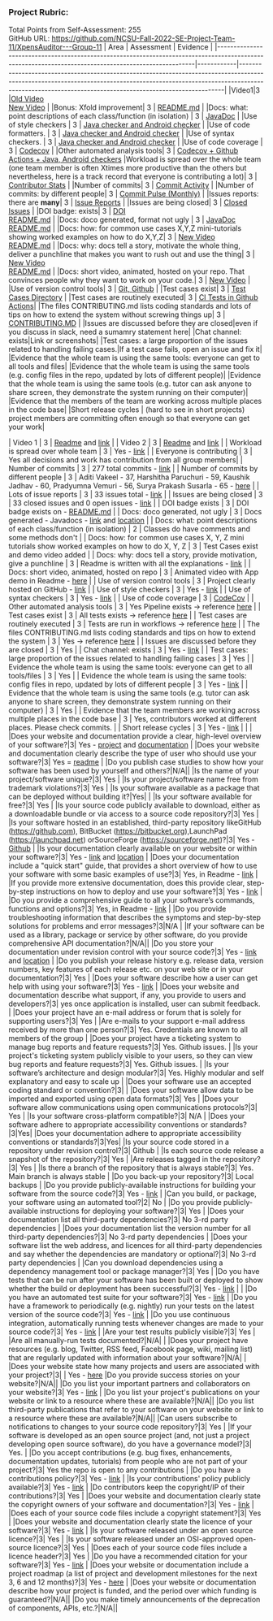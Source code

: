 ### Project Rubric:
Total Points from Self-Assessment: 255<br/>
GitHub URL: https://github.com/NCSU-Fall-2022-SE-Project-Team-11/XpensAuditor---Group-11
| Area                                                                                                                                                | Assessment | Evidence                                                                                                                                                                                                                           |
|-----------------------------------------------------------------------------------------------------------------------------------------------------|------------|-------------------------------------------------------------------------------------------------------------------------------------------------------------------------------------------------------------------------------------|
|Video1|3 |[Old Video](https://github.com/NCSU-Fall-2022-SE-Project-Team-11/XpensAuditor---Group-11#old-demo) <br/> [New Video](https://github.com/NCSU-Fall-2022-SE-Project-Team-11/XpensAuditor---Group-11#new-demo) |
|Bonus: Xfold improvement| 3 | [README.md](https://github.com/NCSU-Fall-2022-SE-Project-Team-11/XpensAuditor---Group-11#x-fold-improvements) |
|Docs: what: point descriptions of each class/function (in isolation) | 3 | [JavaDoc](https://ncsu-fall-2022-se-project-team-11.github.io/XpensAuditor---Group-11/com/xa/xpensauditor/package-summary.html) |
|Use of style checkers | 3 | [Java checker and Android checker](https://github.com/NCSU-Fall-2022-SE-Project-Team-11/XpensAuditor---Group-11/blob/main/.github/workflows/checker.yml) |
|Use of code formatters. | 3 | [Java checker and Android checker](https://github.com/NCSU-Fall-2022-SE-Project-Team-11/XpensAuditor---Group-11/blob/main/.github/workflows/checker.yml) |
|Use of syntax checkers. | 3 | [Java checker and Android checker](https://github.com/NCSU-Fall-2022-SE-Project-Team-11/XpensAuditor---Group-11/blob/main/.github/workflows/checker.yml) |
|Use of code coverage | 3 | [Codecov](https://app.codecov.io/gh/NCSU-Fall-2022-SE-Project-Team-11/XpensAuditor---Group-11/) |
|Other automated analysis tools| 3 | [Codecov + Github Actions + Java, Android checkers](https://github.com/NCSU-Fall-2022-SE-Project-Team-11/XpensAuditor---Group-11/actions)
|Workload is spread over the whole team (one team member is often Xtimes more productive than the others but nevertheless, here is a track record that everyone is contributing a lot)| 3 | [Contributor Stats](https://github.com/NCSU-Fall-2022-SE-Project-Team-11/XpensAuditor---Group-11/graphs/contributors) |
|Number of commits| 3 | [Commit Activity](https://github.com/NCSU-Fall-2022-SE-Project-Team-11/XpensAuditor---Group-11/graphs/commit-activity) |
|Number of commits: by different people| 3 | [Commit Pulse (Monthly)](https://github.com/NCSU-Fall-2022-SE-Project-Team-11/XpensAuditor---Group-11/pulse/monthly) |
|Issues reports: there are **many**| 3 | [Issue Reports](https://github.com/NCSU-Fall-2022-SE-Project-Team-11/XpensAuditor---Group-11/issues?q=is%3Aissue+is%3Aclosed) |
|Issues are being closed| 3 | [Closed Issues](https://github.com/NCSU-Fall-2022-SE-Project-Team-11/XpensAuditor---Group-11/issues?q=is%3Aissue+is%3Aclosed) |
|DOI badge: exists| 3 | [DOI](https://zenodo.org/record/7401047#.Y47XxuzMK3I)<br/> [README.md](https://github.com/NCSU-Fall-2022-SE-Project-Team-11/XpensAuditor---Group-11#xpensauditor--a-smart-way-to-track-your-expenses) |
|Docs: doco generated, format not ugly | 3 | [JavaDoc](https://ncsu-fall-2022-se-project-team-11.github.io/XpensAuditor---Group-11/com/xa/xpensauditor/package-summary.html)<br/>[README.md](https://github.com/NCSU-Fall-2022-SE-Project-Team-11/XpensAuditor---Group-11/blob/feat/update_rubric/README.md) |
|Docs: how: for common use cases X,Y,Z mini-tutorials showing worked examples on how to do X,Y,Z| 3 | [New Video](https://github.com/NCSU-Fall-2022-SE-Project-Team-11/XpensAuditor---Group-11#new-demo)<br/>[README.md](https://github.com/NCSU-Fall-2022-SE-Project-Team-11/XpensAuditor---Group-11/blob/feat/update_rubric/README.md) |
|Docs: why: docs tell a story, motivate the whole thing, deliver a punchline that makes you want to rush out and use the thing| 3 | [New Video](https://github.com/NCSU-Fall-2022-SE-Project-Team-11/XpensAuditor---Group-11#new-demo)<br/>[README.md](https://github.com/NCSU-Fall-2022-SE-Project-Team-11/XpensAuditor---Group-11/blob/feat/update_rubric/README.md) |
|Docs: short video, animated, hosted on your repo. That convinces people why they want to work on your code.| 3 | [New Video](https://github.com/NCSU-Fall-2022-SE-Project-Team-11/XpensAuditor---Group-11#new-demo) |
|Use of version control tools| 3 | [Git, Github](https://github.com/NCSU-Fall-2022-SE-Project-Team-11/XpensAuditor---Group-11/pulse/monthly) |
|Test cases exist| 3 | [Test Cases Directory](https://github.com/NCSU-Fall-2022-SE-Project-Team-11/XpensAuditor---Group-11/tree/main/app/src/androidTest/java/com/xa/xpensauditor) |
|Test cases are routinely executed| 3 | [CI Tests in Github Actions](https://github.com/NCSU-Fall-2022-SE-Project-Team-11/XpensAuditor---Group-11/actions/workflows/android.yml)|
|The files CONTRIBUTING.md lists coding standards and lots of tips on how to extend the system without screwing things up| 3 | [CONTRIBUTING.MD](https://github.com/NCSU-Fall-2022-SE-Project-Team-11/XpensAuditor---Group-11/blob/main/CONTRIBUTING.md) |
|Issues are discussed before they are closed|even if you discuss in slack, need a sumamry statement here|
|Chat channel: exists|Link or screenshots|
|Test cases: a large proportion of the issues related to handling failing cases.|If a test case fails, open an issue and fix it|
|Evidence that the whole team is using the same tools: everyone can get to all tools and files|
|Evidence that the whole team is using the same tools (e.g. config files in the repo, updated by lots of different people)|
|Evidence that the whole team is using the same tools (e.g. tutor can ask anyone to share screen, they demonstrate the system running on their computer)|
|Evidence that the members of the team are working across multiple places in the code base|
|Short release cycles | (hard to see in short projects) project members are committing often enough so that everyone can get your work|


| Video 1                                                                                                                                             | 3          |  [Readme](https://github.com/NCSU-Fall-2022-SE-Project-Team-11/XpensAuditor---Group-11) and [link](https://github.com/NCSU-Fall-2022-SE-Project-Team-11/XpensAuditor---Group-11/blob/7b38a13369c546450f2854bbe05f20ca48bf89c6/project-docs/demo/XpensAuditor_Demo.mp4)                                                                                                                                                                            |
| Video 2                                                                                                                                             | 3          | [Readme](https://github.com/NCSU-Fall-2022-SE-Project-Team-11/XpensAuditor---Group-11) and [link](https://github.com/NCSU-Fall-2022-SE-Project-Team-11/XpensAuditor---Group-11/blob/7b38a13369c546450f2854bbe05f20ca48bf89c6/project-docs/demo/XpenAuditor_Demo_New.mp4)                                                                                                                                                                             |
| Workload is spread over whole team                                                                                                                  | 3          | Yes - [link](https://github.com/NCSU-Fall-2022-SE-Project-Team-11/XpensAuditor---Group-11/pulse/monthly)                     |
| Everyone is contributing                                                                                                                            | 3          | Yes all decisions and work has contribution from all group members|
| Number of commits                                                                                                                                   | 3          | 277 total commits - [link](https://github.com/NCSU-Fall-2022-SE-Project-Team-11/XpensAuditor---Group-11/commits/main)                                                                                                                                                                                                                   |
| Number of commits by different people                                                                                                               | 3          | Aditi Vakeel - 37, Harshitha Paruchuri - 59, Kaushik Jadhav - 60, Pradyumna Vemuri - 56, Surya Prakash Susarla - 65 - [here](https://github.com/NCSU-Fall-2022-SE-Project-Team-11/XpensAuditor---Group-11/pulse/monthly)                                                                                                                                                                             |
| Lots of issue reports                                                                                                                               | 3          | 33 issues total - [link](https://github.com/NCSU-Fall-2022-SE-Project-Team-11/XpensAuditor---Group-11/issues?q=is%3Aissue+)                                                                                                                                        |
| Issues are being closed                                                                                                                             | 3          | 33 closed issues and 0 open issues - [link](https://github.com/NCSU-Fall-2022-SE-Project-Team-11/XpensAuditor---Group-11/issues?q=is%3Aissue+)                                                                                                                         |
| DOI badge exists                                                                                                                                    | 3          | DOI badge exists on - [README.md](https://github.com/NCSU-Fall-2022-SE-Project-Team-11/XpensAuditor---Group-11#readme)                                                                                                                           |
| Docs: doco generated, not ugly                                                                                                                      | 3          | Docs generated - Javadocs - [link](https://ncsu-fall-2022-se-project-team-11.github.io/XpensAuditor---Group-11/) and [location](https://github.com/NCSU-Fall-2022-SE-Project-Team-11/XpensAuditor---Group-11/tree/main/docs)                                                                                                                                                                                                                      |
| Docs: what: point descriptions of each class/function (in isolation)                                                                                | 2          | Classes do have comments and some methods don't                                                      |
| Docs: how: for common use cases X, Y, Z mini tutorials show worked examples on how to do X, Y, Z                                                    | 3          | Test Cases exist and demo video added                                                                                                        |
| Docs: why: docs tell a story, provide motivation, give a punchline                                                                                  | 3          | Readme is written with all the explanations - [link](https://github.com/NCSU-Fall-2022-SE-Project-Team-11/XpensAuditor---Group-11#readme)                                     |
| Docs: short video, animated, hosted on repo                                                                                                         | 3          | Animated video with App demo in Readme - [here](https://github.com/NCSU-Fall-2022-SE-Project-Team-11/XpensAuditor---Group-11#readme)                                                                                                                                                                       |
| Use of version control tools                                                                                                                        | 3          | Project clearly hosted on GitHub - [link](https://github.com/NCSU-Fall-2022-SE-Project-Team-11/XpensAuditor---Group-11)                                                                                                                                  |
| Use of style checkers                                                                                                                               | 3          | Yes - [link](https://github.com/NCSU-Fall-2022-SE-Project-Team-11/XpensAuditor---Group-11/blob/7b38a13369c546450f2854bbe05f20ca48bf89c6/.github/workflows/checker.yml)                                                                                                                                                                                                           |
| Use of syntax checkers                                                                                                                              | 3          | Yes - [link](https://github.com/NCSU-Fall-2022-SE-Project-Team-11/XpensAuditor---Group-11/blob/7b38a13369c546450f2854bbe05f20ca48bf89c6/.github/workflows/checker.yml)                                                                                                                                                                                                             |
| Use of code coverage                                                                                                                                | 3          | [CodeCov](https://codecov.io/gh/NCSU-Fall-2022-SE-Project-Team-11/XpensAuditor---Group-11/branch/main)                                                                                                                                                                                                             |
| Other automated analysis tools                                                                                                                      | 3          | Yes Pipeline exists -> reference [here](https://github.com/NCSU-Fall-2022-SE-Project-Team-11/XpensAuditor---Group-11/blob/main/.github/workflows/android.yml)                                                                                                                                                                                                              |
| Test cases exist                                                                                                                                    | 3          | All tests exists -> reference [here](https://github.com/NCSU-Fall-2022-SE-Project-Team-11/XpensAuditor---Group-11/tree/main/app/src/androidTest/java/com/xa/xpensauditor)                                                                             |
| Test cases are routinely executed                                                                                                                   | 3          | Tests are run in workflows -> reference [here](https://github.com/NCSU-Fall-2022-SE-Project-Team-11/XpensAuditor---Group-11/blob/main/.github/workflows/android.yml)                                                                                             |
| The files CONTRIBUTING.md lists coding standards and tips on how to extend the system                                                               | 3          | Yes -> reference [here](https://github.com/NCSU-Fall-2022-SE-Project-Team-11/XpensAuditor---Group-11/blob/main/CONTRIBUTING.md)               |
| Issues are discussed before they are closed                                                                                                         | 3         | Yes                                                                                                                   |
| Chat channel: exists                                                                                                                                | 3          | Yes - [link](https://github.com/NCSU-Fall-2022-SE-Project-Team-11/XpensAuditor---Group-11/discussions)                                                                                                                                                                                                  |
| Test cases: large proportion of the issues related to handling failing cases                                                                        | 3          | Yes                                              |
| Evidence the whole team is using the same tools: everyone can get to all tools/files                                                                | 3          | Yes                                                                                                                                                                                                |
| Evidence the whole team is using the same tools: config files in repo, updated by lots of different people                                          | 3          | Yes - [link](https://github.com/NCSU-Fall-2022-SE-Project-Team-11/XpensAuditor---Group-11/blob/main/config.clang-format)                                                                                                                                                                                                           |
| Evidence that the whole team is using the same tools (e.g. tutor can ask anyone to share screen, they demonstrate system running on their computer) | 3          | Yes  |
| Evidence that the team members are working across multiple places in the code base                                                                  | 3          | Yes, contributors worked at different places. Please check commits.                                                                                              |
| Short release cycles                                                                                                                                | 3          | Yes - [link](https://github.com/NCSU-Fall-2022-SE-Project-Team-11/XpensAuditor---Group-11/releases)                                                              |                                                                                                                                 |            |
|Does your website and documentation provide a clear, high-level overview of your software?|3|  Yes - [project](https://github.com/NCSU-Fall-2022-SE-Project-Team-11/XpensAuditor---Group-11) and [documentation](https://ncsu-fall-2022-se-project-team-11.github.io/XpensAuditor---Group-11/)   |
|Does your website and documentation clearly describe the type of user who should use your software?|3|  Yes = [readme](https://github.com/NCSU-Fall-2022-SE-Project-Team-11/XpensAuditor---Group-11)                              |
|Do you publish case studies to show how your software has been used by yourself and others?|N/A||
|Is the name of your project/software unique?|3| Yes                                                                       |
|Is your project/software name free from trademark violations?|3| Yes                                                                       |
|Is your software available as a package that can be deployed without building it?|Yes|                                         |
|Is your software available for free?|3| Yes                                                                       |
|Is your source code publicly available to download, either as a downloadable bundle or via access to a source code repository?|3| Yes                                                                       |
|Is your software hosted in an established, third-party repository likeGitHub (https://github.com), BitBucket (https://bitbucket.org),LaunchPad (https://launchpad.net) orSourceForge (https://sourceforge.net)?|3| Yes - [Github](https://github.com/NCSU-Fall-2022-SE-Project-Team-11/XpensAuditor---Group-11)                       |
|Is your documentation clearly available on your website or within your software?|3| Yes - [link](https://ncsu-fall-2022-se-project-team-11.github.io/XpensAuditor---Group-11/) and [location](https://github.com/NCSU-Fall-2022-SE-Project-Team-11/XpensAuditor---Group-11/tree/main/docs)                               |
|Does your documentation include a "quick start" guide, that provides a short overview of how to use your software with some basic examples of use?|3| Yes, in Readme - [link](https://github.com/NCSU-Fall-2022-SE-Project-Team-11/XpensAuditor---Group-11)                               |
|If you provide more extensive documentation, does this provide clear, step-by-step instructions on how to deploy and use your software?|3| Yes - [link](https://github.com/NCSU-Fall-2022-SE-Project-Team-11/XpensAuditor---Group-11)                               |
|Do you provide a comprehensive guide to all your software’s commands, functions and options?|3| Yes, in Readme - [link](https://github.com/NCSU-Fall-2022-SE-Project-Team-11/XpensAuditor---Group-11)                               |
|Do you provide troubleshooting information that describes the symptoms and step-by-step solutions for problems and error messages?|3|N/A                               |
|If your software can be used as a library, package or service by other software, do you provide comprehensive API documentation?|N/A||
|Do you store your documentation under revision control with your source code?|3| Yes - [link](https://ncsu-fall-2022-se-project-team-11.github.io/XpensAuditor---Group-11/) and [location](https://github.com/NCSU-Fall-2022-SE-Project-Team-11/XpensAuditor---Group-11/tree/main/docs)                                                                       |
|Do you publish your release history e.g. release data, version numbers, key features of each release etc. on your web site or in your documentation?|3| Yes                                                                       |
|Does your software describe how a user can get help with using your software?|3| Yes - [link](https://github.com/NCSU-Fall-2022-SE-Project-Team-11/XpensAuditor---Group-11)                              |
|Does your website and documentation describe what support, if any, you provide to users and developers?|3| yes once application is installed, user can submit feedback.                              |
|Does your project have an e-mail address or forum that is solely for supporting users?|3|  Yes                                                                         |
|Are e-mails to your support e-mail address received by more than one person?|3| Yes. Credentials are known to all members of the group                    |
|Does your project have a ticketing system to manage bug reports and feature requests?|3| Yes. Github issues.                                                        |
|Is your project's ticketing system publicly visible to your users, so they can view bug reports and feature requests?|3| Yes. Github issues.                                                        |
|Is your software’s architecture and design modular?|3| Yes. Highly modular and self explanatory and easy to scale up            |
|Does your software use an accepted coding standard or convention?|3|                                                                           |
|Does your software allow data to be imported and exported using open data formats?|3| Yes                                                                       |
|Does your software allow communications using open communications protocols?|3| Yes                                                                       |
|Is your software cross-platform compatible?|3| N/A                                                                       |
|Does your software adhere to appropriate accessibility conventions or standards?|3|Yes|
|Does your documentation adhere to appropriate accessibility conventions or standards?|3|Yes|
|Is your source code stored in a repository under revision control?|3| Github                                                                    |
|Is each source code release a snapshot of the repository?|3| Yes                                                                       |
|Are releases tagged in the repository?|3| Yes                                                                       |
|Is there a branch of the repository that is always stable?|3| Yes. Main branch is always stable                                                |
|Do you back-up your repository?|3| Local backups                                                             |
|Do you provide publicly-available instructions for building your software from the source code?|3| Yes - [link](https://github.com/NCSU-Fall-2022-SE-Project-Team-11/XpensAuditor---Group-11)                             |
|Can you build, or package, your software using an automated tool?|2| No                    |
|Do you provide publicly-available instructions for deploying your software?|3| Yes                                                                       |
|Does your documentation list all third-party dependencies?|3| No 3-rd party dependencies  |
|Does your documentation list the version number for all third-party dependencies?|3| No 3-rd party dependencies    |
|Does your software list the web address, and licences for all third-party dependencies and say whether the dependencies are mandatory or optional?|3| No 3-rd party dependencies    |
|Can you download dependencies using a dependency management tool or package manager?|3| Yes                                                                       |
|Do you have tests that can be run after your software has been built or deployed to show whether the build or deployment has been successful?|3| Yes - [link](https://github.com/NCSU-Fall-2022-SE-Project-Team-11/XpensAuditor---Group-11/blob/main/.github/workflows/android.yml)                        |   |
|Do you have an automated test suite for your software?|3| Yes - [link](https://github.com/NCSU-Fall-2022-SE-Project-Team-11/XpensAuditor---Group-11/blob/main/.github/workflows/android.yml)                         |
|Do you have a framework to periodically (e.g. nightly) run your tests on the latest version of the source code?|3| Yes - [link](https://github.com/NCSU-Fall-2022-SE-Project-Team-11/XpensAuditor---Group-11/blob/main/.github/workflows/android.yml)                        |
|Do you use continuous integration, automatically running tests whenever changes are made to your source code?|3| Yes - [link](https://github.com/NCSU-Fall-2022-SE-Project-Team-11/XpensAuditor---Group-11/blob/main/.github/workflows/android.yml)                        |
|Are your test results publicly visible?|3|   Yes                                                                        |
|Are all manually-run tests documented?|N/A|                                                                           |
|Does your project have resources (e.g. blog, Twitter, RSS feed, Facebook page, wiki, mailing list) that are regularly updated with information about your software?|N/A|                                                                           |
|Does your website state how many projects and users are associated with your project?|3|                               |  Yes - [here](https://github.com/NCSU-Fall-2022-SE-Project-Team-11/XpensAuditor---Group-11)
|Do you provide success stories on your website?|N/A||
|Do you list your important partners and collaborators on your website?|3| Yes - [link](https://github.com/NCSU-Fall-2022-SE-Project-Team-11/XpensAuditor---Group-11)                                  |
|Do you list your project's publications on your website or link to a resource where these are available?|N/A||
|Do you list third-party publications that refer to your software on your website or link to a resource where these are available?|N/A||
|Can users subscribe to notifications to changes to your source code repository?|3| Yes                                                                       |
|If your software is developed as an open source project (and, not just a project developing open source software), do you have a governance model?|3| Yes.                                                                      |
|Do you accept contributions (e.g. bug fixes, enhancements, documentation updates, tutorials) from people who are not part of your project?|3| Yes the repo is open to any contributions                                 |
|Do you have a contributions policy?|3| Yes - [link](https://github.com/NCSU-Fall-2022-SE-Project-Team-11/XpensAuditor---Group-11/blob/main/CONTRIBUTING.md)     |
|Is your contributions' policy publicly available?|3| Yes - [link](https://github.com/NCSU-Fall-2022-SE-Project-Team-11/XpensAuditor---Group-11/blob/main/CONTRIBUTING.md)      |
|Do contributors keep the copyright/IP of their contributions?|3| Yes                                                                       |
|Does your website and documentation clearly state the copyright owners of your software and documentation?|3| Yes - [link](https://github.com/NCSU-Fall-2022-SE-Project-Team-11/XpensAuditor---Group-11/blob/main/CONTRIBUTING.md)    |
|Does each of your source code files include a copyright statement?|3| Yes                                                                       |
|Does your website and documentation clearly state the licence of your software?|3| Yes - [link](https://github.com/NCSU-Fall-2022-SE-Project-Team-11/XpensAuditor---Group-11/blob/main/CONTRIBUTING.md)                                                                   |
|Is your software released under an open source licence?|3| Yes                                                                       |
|Is your software released under an OSI-approved open-source licence?|3| Yes                                                                       |
|Does each of your source code files include a licence header?|3| Yes                                                                       |
|Do you have a recommended citation for your software?|3| Yes - [link](https://github.com/NCSU-Fall-2022-SE-Project-Team-11/XpensAuditor---Group-11/blob/main/CITATION.cff)          |
|Does your website or documentation include a project roadmap (a list of project and development milestones for the next 3, 6 and 12 months)?|3| Yes - [here](https://github.com/NCSU-Fall-2022-SE-Project-Team-11/XpensAuditor---Group-11)                             |
|Does your website or documentation describe how your project is funded, and the period over which funding is guaranteed?|N/A||
|Do you make timely announcements of the deprecation of components, APIs, etc.?|N/A||
